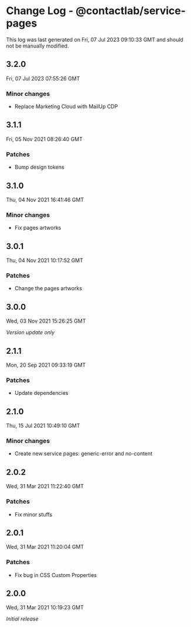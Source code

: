 # Change Log - @contactlab/service-pages

This log was last generated on Fri, 07 Jul 2023 09:10:33 GMT and should not be manually modified.

## 3.2.0
Fri, 07 Jul 2023 07:55:26 GMT

### Minor changes

- Replace Marketing Cloud with MailUp CDP

## 3.1.1
Fri, 05 Nov 2021 08:26:40 GMT

### Patches

- Bump design tokens

## 3.1.0
Thu, 04 Nov 2021 16:41:46 GMT

### Minor changes

- Fix pages artworks

## 3.0.1
Thu, 04 Nov 2021 10:17:52 GMT

### Patches

- Change the pages artworks

## 3.0.0
Wed, 03 Nov 2021 15:26:25 GMT

_Version update only_

## 2.1.1
Mon, 20 Sep 2021 09:33:19 GMT

### Patches

- Update dependencies

## 2.1.0
Thu, 15 Jul 2021 10:49:10 GMT

### Minor changes

- Create new service pages: generic-error and no-content

## 2.0.2
Wed, 31 Mar 2021 11:22:40 GMT

### Patches

- Fix minor stuffs

## 2.0.1
Wed, 31 Mar 2021 11:20:04 GMT

### Patches

- Fix bug in CSS Custom Properties

## 2.0.0
Wed, 31 Mar 2021 10:19:23 GMT

_Initial release_

